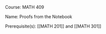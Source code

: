 




Course: MATH 409

Name: Proofs from the Notebook

Prerequisite(s): [[MATH 201]] and [[MATH 301]]